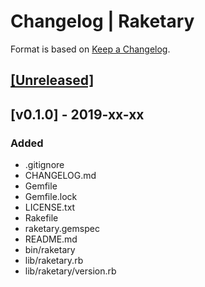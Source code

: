 # Changelog | Raketary

Format is based on [Keep a Changelog](https://keepachangelog.com/en/1.0.0/).

## [[Unreleased]](https://github.com/esotericpig/raketary/compare/v0.1.0...master)

## [v0.1.0] - 2019-xx-xx
### Added
- .gitignore
- CHANGELOG.md
- Gemfile
- Gemfile.lock
- LICENSE.txt
- Rakefile
- raketary.gemspec
- README.md
- bin/raketary
- lib/raketary.rb
- lib/raketary/version.rb
